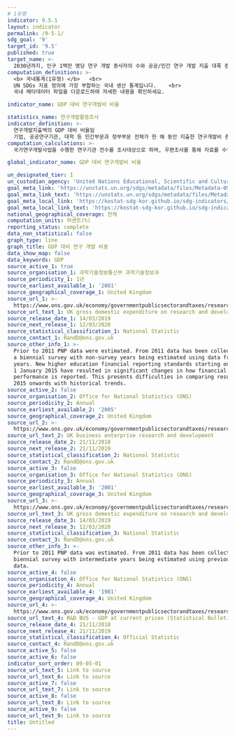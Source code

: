 ```yaml
---
# 1유형 
indicator: 9.5.1
layout: indicator
permalink: /9-5-1/
sdg_goal: '9'
target_id: '9.5'
published: true
target_name: >-
  2030년까지, 인구 1백만 명당 연구 개발 종사자의 수와 공공/민간 연구 개발 지출 대폭 증가 및 혁신 장려 등을 통해, 모든 국가, 특히 개도국의 과학 연구 강화, 산업 부문의 기술 역량 향상
computation_definitions: >-
  <b> 국내통계(1유형) </b>   <br>
  UN SDGs 지표 정의에 가장 부합하는 국내 생산 통계입니다.    <br>
  국내 메타데이터 파일을 다운로드하여 자세한 내용을 확인하세요.

indicator_name: GDP 대비 연구개발비 비율

statistics_name: 연구개발활동조사
indicator_definition: >-
  연구개발지출액의 GDP 대비 비율임
  기업, 공공연구기관, 대학 등 민간부문과 정부부문 전체가 한 해 동안 지출한 연구개발비 총액을 당해 연도 GDP로 나누어 산출함. 연구개발은 인간, 문화 그리고 사회에 대한 지식을 획득하거나, 이미 획득한 지식을 이용해서 새로운 응용을 고안하기 위해 체계적 토대 위에서 수행하는 창조적 작업을 의미함(OECD Frascati Manual, 63)
computation_calculations: >-
  국가연구개발사업을 수행한 연구기관 전수를 조사대상으로 하며, 우편조사를 통해 자료를 수집하는 보고통계(행정집계)

global_indicator_name: GDP 대비 연구개발비 비율

un_designated_tier: I
un_custodian_agency: 'United Nations Educational, Scientific and Cultural Organization (UNESCO)'
goal_meta_link: 'https://unstats.un.org/sdgs/metadata/files/Metadata-09-05-01.pdf'
goal_meta_link_text: 'https://unstats.un.org/sdgs/metadata/files/Metadata-09-05-01.pdf'
goal_meta_local_link: 'https://kostat-sdg-kor.github.io/sdg-indicators/public/data/Metadata-09-05-01_KOR.pdf'
goal_meta_local_link_text: 'https://kostat-sdg-kor.github.io/sdg-indicators/public/data/Metadata-09-05-01_KOR.pdf'
national_geographical_coverage: 전체
computation_units: 퍼센트(%)
reporting_status: complete
data_non_statistical: false
graph_type: line
graph_title: GDP 대비 연구 개발 비중
data_show_map: false
data_keywords: GDP
source_active_1: true
source_organisation_1: 과학기술정보통신부 과학기술정보과
source_periodicity_1: 1년
source_earliest_available_1: '2001'
source_geographical_coverage_1: United Kingdom
source_url_1: >-
  https://www.ons.gov.uk/economy/governmentpublicsectorandtaxes/researchanddevelopmentexpenditure/datasets/ukgrossdomesticexpenditureonresearchanddevelopment
source_url_text_1: UK gross domestic expenditure on research and development dataset
source_release_date_1: 14/03/2019
source_next_release_1: 12/03/2020
source_statistical_classification_1: National Statistic
source_contact_1: RandD@ons.gov.uk
source_other_info_1: >-
  Prior to 2011 PNP data were estimated. From 2011 data has been collected from
  a biennial survey with non-survey years being estimated using data from survey
  years. New higher education financial reporting standards starting on or after
  1 January 2015 have resulted in significant changes in how financial
  performance is reported. This presents difficulties in comparing results from
  2015 onwards with historical trends.
source_active_2: false
source_organisation_2: Office for National Statistics (ONS)
source_periodicity_2: Annual
source_earliest_available_2: '2005'
source_geographical_coverage_2: United Kingdom
source_url_2: >-
  https://www.ons.gov.uk/economy/governmentpublicsectorandtaxes/researchanddevelopmentexpenditure/datasets/ukbusinessenterpriseresearchanddevelopment
source_url_text_2: UK business enterprise research and development
source_release_date_2: 21/11/2018
source_next_release_2: 21/11/2019
source_statistical_classification_2: National Statistic
source_contact_2: RandD@ons.gov.uk
source_active_3: false
source_organisation_3: Office for National Statistics (ONS)
source_periodicity_3: Annual
source_earliest_available_3: '2001'
source_geographical_coverage_3: United Kingdom
source_url_3: >-
  https://www.ons.gov.uk/economy/governmentpublicsectorandtaxes/researchanddevelopmentexpenditure/datasets/ukgrossdomesticexpenditureonresearchanddevelopmentregionaltables
source_url_text_3: UK gross domestic expenditure on research and development regional dataset
source_release_date_3: 14/03/2019
source_next_release_3: 12/03/2020
source_statistical_classification_3: National Statistic
source_contact_3: RandD@ons.gov.uk
source_other_info_3: >-
  Prior to 2011 PNP data was estimated. From 2011 data has been collected from a
  biennial survey with intermediate years being estimated using previous years
  data.
source_active_4: false
source_organisation_4: Office for National Statistics (ONS)
source_periodicity_4: Annual
source_earliest_available_4: '1981'
source_geographical_coverage_4: United Kingdom
source_url_4: >-
  https://www.ons.gov.uk/economy/governmentpublicsectorandtaxes/researchanddevelopmentexpenditure/timeseries/dlht/berd
source_url_text_4: R&D BUS - GDP at current prices (Statistical Bulletin)
source_release_date_4: 21/11/2018
source_next_release_4: 21/11/2019
source_statistical_classification_4: Official Statistic
source_contact_4: RandD@ons.gov.uk
source_active_5: false
source_active_6: false
indicator_sort_order: 09-05-01
source_url_text_5: Link to source
source_url_text_6: Link to source
source_active_7: false
source_url_text_7: Link to source
source_active_8: false
source_url_text_8: Link to source
source_active_9: false
source_url_text_9: Link to source
title: Untitled
---
```

